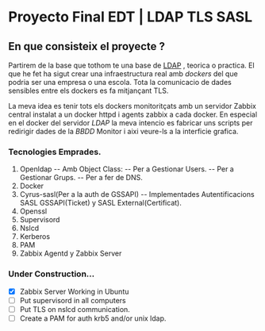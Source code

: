 # Proyecto Final EDT | LDAP TLS SASL

## En que consisteix el proyecte ?

Partirem de la base que tothom te una base de [LDAP](https://es.wikipedia.org/wiki/OpenLDAP) , teorica o practica.
El que he fet ha sigut crear una infraestructura real amb _dockers_ del que podria ser una empresa o una escola.
Tota la comunicacio de dades sensibles entre els dockers es fa mitjançant TLS.

La meva idea es tenir tots els dockers monitoritçats amb un servidor Zabbix central instalat a un docker httpd i agents zabbix a cada docker. En especial en el docker del servidor _LDAP_ la meva intencio es fabricar uns scripts per redirigir dades de la _BBDD_
Monitor i aixi veure-ls a la interficie grafica.

### Tecnologies Emprades.

1. Openldap
  -- Amb Object Class:
    -- Per a Gestionar Users.
    -- Per a Gestionar Grups.
    -- Per a fer de DNS.
2. Docker
3. Cyrus-sasl(Per a la auth de GSSAPI)
  -- Implementades Autentificacions SASL GSSAPI(Ticket) y SASL External(Certificat).
4. Openssl
5. Supervisord
6. Nslcd
7. Kerberos
8. PAM
9. Zabbix Agentd y Zabbix Server

### Under Construction...

- [x] Zabbix Server Working in Ubuntu
- [ ] Put supervisord in all computers
- [ ] Put TLS on nslcd communication.
- [ ] Create a PAM for auth krb5 and/or unix ldap.
